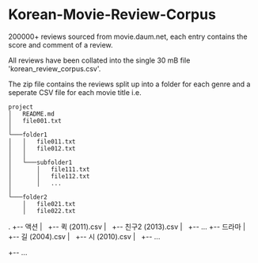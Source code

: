 # Korean-Movie-Review-Corpus
200000+ reviews sourced from movie.daum.net, each entry contains the score and comment of a review.

All reviews have been collated into the single 30 mB file 'korean_review_corpus.csv'.

The zip file contains the reviews split up into a folder for each genre and a seperate CSV file for each movie title i.e.


```
project
│   README.md
│   file001.txt    
│
└───folder1
│   │   file011.txt
│   │   file012.txt
│   │
│   └───subfolder1
│       │   file111.txt
│       │   file112.txt
│       │   ...
│   
└───folder2
    │   file021.txt
    │   file022.txt
```


.
+-- 액션
|   +-- 퀵 (2011).csv
|   +-- 친구2 (2013).csv
|   +-- ...
+-- 드라마
|   +-- 길 (2004).csv
|   +-- 시 (2010).csv
|   +-- ...

+-- ...

